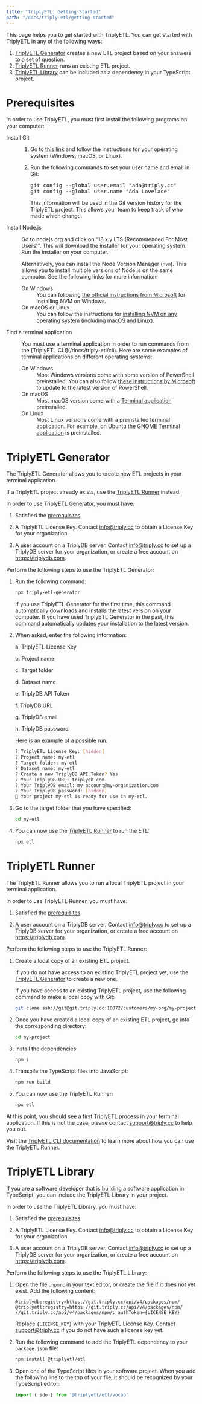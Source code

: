 ```yaml
---
title: "TriplyETL: Getting Started"
path: "/docs/triply-etl/getting-started"
---
```


This page helps you to get started with TriplyETL. You can get started with TriplyETL in any of the following ways:

1. [TriplyETL Generator](#generator) creates a new ETL project based on your answers to a set of question.
2. [TriplyETL Runner](#runner) runs an existing ETL project.
3. [TriplyETL Library](#library) can be included as a dependency in your TypeScript project.



# Prerequisites <!-- {#prerequisites} -->

In order to use TriplyETL, you must first install the following programs on your computer:

<dl>
  <dt>Install Git</dt>
  <dd>
    <ol>
      <li>
        <p>Go to <a href="https://github.com/git-guides/install-git" target="_blank">this link</a> and follow the instructions for your operating system (Windows, macOS, or Linux).</p>
      </li>
      <li>
        <p>Run the following commands to set your user name and email in Git:</p>
        <pre>git config --global user.email "ada@triply.cc"
git config --global user.name "Ada Lovelace"</pre>
        <p>This information will be used in the Git version history for the TriplyETL project. This allows your team to keep track of who made which change.</p>
      </li>
    </ol>
  </dd>
  <dt>Install Node.js</dt>
  <dd>
    <p>Go to <href="https://nodejs.org" target="_blank">nodejs.org</a> and click on “18.x.y LTS (Recommended For Most Users)”. This will download the installer for your operating system. Run the installer on your computer.</p>
    <p>Alternatively, you can install the Node Version Manager (<code>nvm</code>). This allows you to install multiple versions of Node.js on the same computer. See the following links for more information:</p>
    <dl>
      <dt>On Windows</dt>
      <dd>You can following <a href="https://learn.microsoft.com/en-us/windows/dev-environment/javascript/nodejs-on-windows#install-nvm-windows-nodejs-and-npm" target="_blank">the official instructions from Microsoft</a> for installing NVM on Windows.</dd>
      <dt>On macOS or Linux</dt>
      <dd>You can follow the instructions for <a href="https://docs.npmjs.com/downloading-and-installing-node-js-and-npm#using-a-node-version-manager-to-install-nodejs-and-npm" target="_blank">installing NVM on any operating system</a> (including macOS and Linux).</dd>
    </dl>
  </dd>
  <dt>Find a terminal application</dt>
  <dd>
    <p>You must use a terminal application in order to run commands from the [TriplyETL CLI](/docs/triply-etl/cli). Here are some examples of terminal applications on different operating systems:</p>
    <dl>
      <dt>On Windows</dt>
      <dd>Most Windows versions come with some version of PowerShell preinstalled. You can also follow <a href="https://learn.microsoft.com/en-us/powershell/scripting/install/installing-powershell-on-windows?view=powershell-7.3#install-powershell-using-winget-recommended" target="_blank">these instructions by Microsoft</a> to update to the latest version of PowerShell.</dd>
      <dt>On macOS</dt>
      <dd>Most macOS version come with a <a href="https://support.apple.com/guide/terminal/open-or-quit-terminal-apd5265185d-f365-44cb-8b09-71a064a42125/mac" target="_blank">Terminal application</a> preinstalled.</dd>
      <dt>On Linux</dt>
      <dd>Most Linux versions come with a preinstalled terminal application. For example, on Ubuntu the <a href="https://help.gnome.org/users/gnome-terminal/stable/" target="_blank">GNOME Terminal application</a> is preinstalled.</dd>
    </dl>
  </dd>
</dl>



# TriplyETL Generator <!-- {#generator} -->

The TriplyETL Generator allows you to create new ETL projects in your terminal application.

If a TriplyETL project already exists, use the [TriplyETL Runner](#runner) instead.

In order to use TriplyETL Generator, you must have:

1. Satisfied the [prerequisites](#prerequisites).

2. A TriplyETL License Key. Contact [info@triply.cc](mailto:info@triply.cc) to obtain a License Key for your organization.

3. A user account on a TriplyDB server. Contact [info@triply.cc](mailto:info@triply.cc) to set up a TriplyDB server for your organization, or create a free account on <https://triplydb.com>.

Perform the following steps to use the TriplyETL Generator:

1. Run the following command:

   ```sh
   npx triply-etl-generator
   ```

   If you use TriplyETL Generator for the first time, this command automatically downloads and installs the latest version on your computer. If you have used TriplyETL Generator in the past, this command automatically updates your installation to the latest version.

2. When asked, enter the following information:

      a. TriplyETL License Key

      b. Project name

      c. Target folder

      d. Dataset name

      e. TriplyDB API Token

      f. TriplyDB URL

      g. TriplyDB email

      h. TriplyDB password

    Here is an example of a possible run:

    ```sh
    ? TriplyETL License Key: [hidden]
    ? Project name: my-etl
    ? Target folder: my-etl
    ? Dataset name: my-etl
    ? Create a new TriplyDB API Token? Yes
    ? Your TriplyDB URL: triplydb.com
    ? Your TriplyDB email: my-account@my-organization.com
    ? Your TriplyDB password: [hidden]
    🏁 Your project my-etl is ready for use in my-etl.
    ```

3. Go to the target folder that you have specified:

   ```sh
   cd my-etl
   ```

4. You can now use the [TriplyETL Runner](/docs/triply-etl/cli#runner) to run the ETL:

   ```sh
   npx etl
   ```



# TriplyETL Runner <!-- {#runner} -->

The TriplyETL Runner allows you to run a local TriplyETL project in your terminal application.

In order to use TriplyETL Runner, you must have:

1. Satisfied the [prerequisites](#prerequisites).

2. A user account on a TriplyDB server. Contact [info@triply.cc](mailto:info@triply.cc) to set up a TriplyDB server for your organization, or create a free account on <https://triplydb.com>.

Perform the following steps to use the TriplyETL Runner:

1. Create a local copy of an existing ETL project.

   If you do not have access to an existing TriplyETL project yet, use the [TriplyETL Generator](/docs/triply-etl/getting-started#generator) to create a new one.

   If you have access to an existing TriplyETL project, use the following command to make a local copy with Git:

   ```sh
   git clone ssh://git@git.triply.cc:10072/customers/my-org/my-project.git
   ```

2. Once you have created a local copy of an existing ETL project, go into the corresponding directory:

   ```sh
   cd my-project
   ```

3. Install the dependencies:

   ```sh
   npm i
   ```

4. Transpile the TypeScript files into JavaScript:

   ```sh
   npm run build
   ```

5. You can now use the TriplyETL Runner:

   ```sh
   npx etl
   ```

At this point, you should see a first TriplyETL process in your terminal application. If this is not the case, please contact [support@triply.cc](mailto:support@triply.cc) to help you out.

Visit the [TriplyETL CLI documentation](/docs/triply-etl/cli#runner) to learn more about how you can use the TriplyETL Runner.



# TriplyETL Library <!-- {#library} -->

If you are a software developer that is building a software application in TypeScript, you can include the TriplyETL Library in your project.

In order to use the TriplyETL Library, you must have:

1. Satisfied the [prerequisites](#prerequisites).

2. A TriplyETL License Key. Contact [info@triply.cc](mailto:info@triply.cc) to obtain a License Key for your organization.

3. A user account on a TriplyDB server. Contact [info@triply.cc](mailto:info@triply.cc) to set up a TriplyDB server for your organization, or create a free account on <https://triplydb.com>.

Perform the following steps to use the TriplyETL Library:

1. Open the file `.npmrc` in your text editor, or create the file if it does not yet exist. Add the following content:

   ```
   @triplydb:registry=https://git.triply.cc/api/v4/packages/npm/
   @triplyetl:registry=https://git.triply.cc/api/v4/packages/npm/
   //git.triply.cc/api/v4/packages/npm/:_authToken={LICENSE_KEY}
   ```

   Replace `{LICENSE_KEY}` with your TriplyETL License Key. Contact [support@triply.cc](mailto:support@triply.cc) if you do not have such a license key yet.

  2. Run the following command to add the TriplyETL dependency to your `package.json` file:

     ```sh
     npm install @triplyetl/etl
     ```

  3. Open one of the TypeScript files in your software project. When you add the following line to the top of your file, it should be recognized by your TypeScript editor:

     ```ts
     import { sdo } from '@triplyetl/etl/vocab'
     ```
